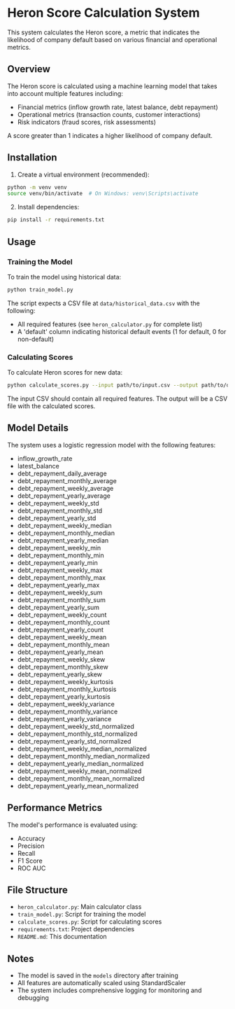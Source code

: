 # Heron Score Calculation System

This system calculates the Heron score, a metric that indicates the likelihood of company default based on various financial and operational metrics.

## Overview

The Heron score is calculated using a machine learning model that takes into account multiple features including:
- Financial metrics (inflow growth rate, latest balance, debt repayment)
- Operational metrics (transaction counts, customer interactions)
- Risk indicators (fraud scores, risk assessments)

A score greater than 1 indicates a higher likelihood of company default.

## Installation

1. Create a virtual environment (recommended):
```bash
python -m venv venv
source venv/bin/activate  # On Windows: venv\Scripts\activate
```

2. Install dependencies:
```bash
pip install -r requirements.txt
```

## Usage

### Training the Model

To train the model using historical data:

```bash
python train_model.py
```

The script expects a CSV file at `data/historical_data.csv` with the following:
- All required features (see `heron_calculator.py` for complete list)
- A 'default' column indicating historical default events (1 for default, 0 for non-default)

### Calculating Scores

To calculate Heron scores for new data:

```bash
python calculate_scores.py --input path/to/input.csv --output path/to/output.csv
```

The input CSV should contain all required features. The output will be a CSV file with the calculated scores.

## Model Details

The system uses a logistic regression model with the following features:
- inflow_growth_rate
- latest_balance
- debt_repayment_daily_average
- debt_repayment_monthly_average
- debt_repayment_weekly_average
- debt_repayment_yearly_average
- debt_repayment_weekly_std
- debt_repayment_monthly_std
- debt_repayment_yearly_std
- debt_repayment_weekly_median
- debt_repayment_monthly_median
- debt_repayment_yearly_median
- debt_repayment_weekly_min
- debt_repayment_monthly_min
- debt_repayment_yearly_min
- debt_repayment_weekly_max
- debt_repayment_monthly_max
- debt_repayment_yearly_max
- debt_repayment_weekly_sum
- debt_repayment_monthly_sum
- debt_repayment_yearly_sum
- debt_repayment_weekly_count
- debt_repayment_monthly_count
- debt_repayment_yearly_count
- debt_repayment_weekly_mean
- debt_repayment_monthly_mean
- debt_repayment_yearly_mean
- debt_repayment_weekly_skew
- debt_repayment_monthly_skew
- debt_repayment_yearly_skew
- debt_repayment_weekly_kurtosis
- debt_repayment_monthly_kurtosis
- debt_repayment_yearly_kurtosis
- debt_repayment_weekly_variance
- debt_repayment_monthly_variance
- debt_repayment_yearly_variance
- debt_repayment_weekly_std_normalized
- debt_repayment_monthly_std_normalized
- debt_repayment_yearly_std_normalized
- debt_repayment_weekly_median_normalized
- debt_repayment_monthly_median_normalized
- debt_repayment_yearly_median_normalized
- debt_repayment_weekly_mean_normalized
- debt_repayment_monthly_mean_normalized
- debt_repayment_yearly_mean_normalized

## Performance Metrics

The model's performance is evaluated using:
- Accuracy
- Precision
- Recall
- F1 Score
- ROC AUC

## File Structure

- `heron_calculator.py`: Main calculator class
- `train_model.py`: Script for training the model
- `calculate_scores.py`: Script for calculating scores
- `requirements.txt`: Project dependencies
- `README.md`: This documentation

## Notes

- The model is saved in the `models` directory after training
- All features are automatically scaled using StandardScaler
- The system includes comprehensive logging for monitoring and debugging 